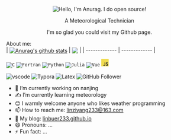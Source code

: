 <p align="center"><img width="30%" alt="Hello, I'm Anurag. I do open source!" src="https://gitee.com/linziyang233/imgs/raw/master/img/gitreadme.png" /></p>
<p align="center">A Meteorological Technician</p>
<p align="center">I'm so glad you could visit my Github page.</p>


About me: <br>
| <a href="https://github.com/anuraghazra/github-readme-stats"><img align="center" src="https://github-readme-stats.vercel.app/api?username=linbuer233" alt="Anurag's github stats" /></a> | <a href="https://github.com/anuraghazra/github-readme-stats"><img align="center" src="https://github-readme-stats.vercel.app/api/top-langs/?username=linbuer233&layout=compact&hide_border=true&langs_count=10" /></a> |
| ------------- | ------------- |

<code><img height="20" alt="C" src="https://img2.baidu.com/it/u=4228444791,802986457&fm=253&fmt=auto&app=138&f=PNG?w=608&h=405"></code>
<code><img height="20" alt="Fortran" src="https://picx.zhimg.com/bd4537a5c.jpg?source=57bbeac9"></code>
<code><img height="20" alt="Python" src="https://avatars.githubusercontent.com/u/1525981?s=200&v=4"></code>
<code><img height="20" alt="Julia" src="https://avatars.githubusercontent.com/u/743164?s=200&v=4"></code> 
<code><img height="20" alt="Vue" src="https://avatars.githubusercontent.com/u/6128107?s=300&v=4"></code> 
<code><img height="20" alt="JavaScript" src="https://raw.githubusercontent.com/github/explore/80688e429a7d4ef2fca1e82350fe8e3517d3494d/topics/javascript/javascript.png?s=200&v=4"></code> 

![vscode](https://img.shields.io/badge/%E7%BC%96%E7%A8%8B%E5%B7%A5%E5%85%B7-VS%20code-blue)
![Typora](https://img.shields.io/badge/%E5%86%99%E4%BD%9C%E5%B7%A5%E5%85%B7-Typora-lightgrey)
![Latex](https://img.shields.io/badge/%E5%86%99%E4%BD%9C%E5%B7%A5%E5%85%B7-Latex-lightgrey)
![GitHub Follower](https://img.shields.io/badge/dynamic/json?color=black&label=GitHub%20Followers&query=%24.data.totalSubs&url=https%3A%2F%2Fapi.spencerwoo.com%2Fsubstats%2F%3Fsource%3Dgithub%26queryKey%3Dlinbuer233)

- 🏫 I’m currently working on nanjing
- ✍️ I’m currently learning meteorology
- 😊 I warmly welcome anyone who likes weather programming 
- 📫 How to reach me: linziyang233@163.com
- 📰 My blog: [linbuer233.github.io](https://linbuer233.github.io)
- 😄 Pronouns: ...
- ⚡ Fun fact: ...
<br>





<!--
**linbuer233/linbuer233** is a ✨ _special_ ✨ repository because its `README.md` (this file) appears on your GitHub profile.

Here are some ideas to get you started:

- 🔭 I’m currently working on ...
- 🌱 I’m currently learning ...
- 👯 I’m looking to collaborate on ...
- 🤔 I’m looking for help with ...
- 💬 Ask me about ...
- 📫 How to reach me: ...
- 😄 Pronouns: ...
- ⚡ Fun fact: ...
-->
